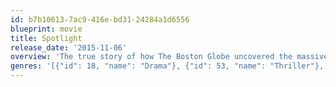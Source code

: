 ```yaml
---
id: b7b10613-7ac9-416e-bd31-24284a1d6556
blueprint: movie
title: Spotlight
release_date: '2015-11-06'
overview: 'The true story of how The Boston Globe uncovered the massive scandal of child abuse and the cover-up within the local Catholic Archdiocese, shaking the entire Catholic Church to its core.'
genres: '[{"id": 18, "name": "Drama"}, {"id": 53, "name": "Thriller"}, {"id": 36, "name": "History"}]'
---
```

